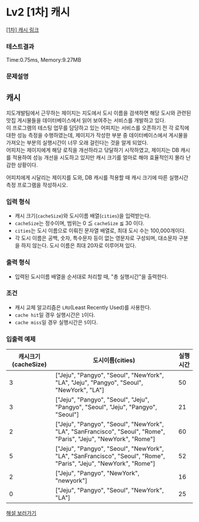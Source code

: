 # Lv2 [1차] 캐시
 [[1차] 캐시 링크](https://school.programmers.co.kr/learn/courses/30/lessons/17680)

### 테스트결과
 Time:0.75ms, Memory:9.27MB

### 문제설명
<h2>캐시</h2>

<p>지도개발팀에서 근무하는 제이지는 지도에서 도시 이름을 검색하면 해당 도시와 관련된 맛집 게시물들을 데이터베이스에서 읽어 보여주는 서비스를 개발하고 있다.<br>
이 프로그램의 테스팅 업무를 담당하고 있는 어피치는 서비스를 오픈하기 전 각 로직에 대한 성능 측정을 수행하였는데, 제이지가 작성한 부분 중 데이터베이스에서 게시물을 가져오는 부분의 실행시간이 너무 오래 걸린다는 것을 알게 되었다.<br>
어피치는 제이지에게 해당 로직을 개선하라고 닦달하기 시작하였고, 제이지는 DB 캐시를 적용하여 성능 개선을 시도하고 있지만 캐시 크기를 얼마로 해야 효율적인지 몰라 난감한 상황이다.</p>

<p>어피치에게 시달리는 제이지를 도와, DB 캐시를 적용할 때 캐시 크기에 따른 실행시간 측정 프로그램을 작성하시오.</p>

<h3>입력 형식</h3>

<ul>
    <li>캐시 크기(<code>cacheSize</code>)와 도시이름 배열(<code>cities</code>)을 입력받는다.</li>
    <li><code>cacheSize</code>는 정수이며, 범위는 0 ≦ <code>cacheSize</code> ≦ 30 이다.</li>
    <li><code>cities</code>는 도시 이름으로 이뤄진 문자열 배열로, 최대 도시 수는 100,000개이다.</li>
    <li>각 도시 이름은 공백, 숫자, 특수문자 등이 없는 영문자로 구성되며, 대소문자 구분을 하지 않는다. 도시 이름은 최대 20자로 이루어져 있다.</li>
</ul>

<h3>출력 형식</h3>

<ul>
    <li>입력된 도시이름 배열을 순서대로 처리할 때, "총 실행시간"을 출력한다.</li>
</ul>

<h3>조건</h3>

<ul>
    <li>캐시 교체 알고리즘은 <code>LRU</code>(Least Recently Used)를 사용한다.</li>
    <li><code>cache hit</code>일 경우 실행시간은 <code>1</code>이다.</li>
    <li><code>cache miss</code>일 경우 실행시간은 <code>5</code>이다.</li>
</ul>

<h3>입출력 예제</h3>
<table class="table">
<thead><tr>
    <th>캐시크기(cacheSize)</th>
    <th>도시이름(cities)</th>
    <th>실행시간</th>
</tr>
</thead>
<tbody><tr>
    <td>3</td>
    <td>["Jeju", "Pangyo", "Seoul", "NewYork", "LA", "Jeju", "Pangyo", "Seoul", "NewYork", "LA"]</td>
    <td>50</td>
</tr>
<tr>
    <td>3</td>
    <td>["Jeju", "Pangyo", "Seoul", "Jeju", "Pangyo", "Seoul", "Jeju", "Pangyo", "Seoul"]</td>
    <td>21</td>
</tr>
<tr>
    <td>2</td>
    <td>["Jeju", "Pangyo", "Seoul", "NewYork", "LA", "SanFrancisco", "Seoul", "Rome", "Paris", "Jeju", "NewYork", "Rome"]</td>
    <td>60</td>
</tr>
<tr>
    <td>5</td>
    <td>["Jeju", "Pangyo", "Seoul", "NewYork", "LA", "SanFrancisco", "Seoul", "Rome", "Paris", "Jeju", "NewYork", "Rome"]</td>
    <td>52</td>
</tr>
<tr>
    <td>2</td>
    <td>["Jeju", "Pangyo", "NewYork", "newyork"]</td>
    <td>16</td>
</tr>
<tr>
    <td>0</td>
    <td>["Jeju", "Pangyo", "Seoul", "NewYork", "LA"]</td>
    <td>25</td>
</tr>
</tbody>
</table>
<p><a href="http://tech.kakao.com/2017/09/27/kakao-blind-recruitment-round-1/" target="_blank" rel="noopener">해설 보러가기</a></p>
